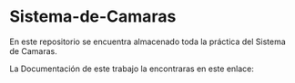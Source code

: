 # Sistema-de-Camaras
En este repositorio se encuentra almacenado toda la práctica del Sistema de Camaras.

La Documentación de este trabajo la encontraras en este enlace: 
